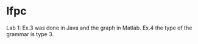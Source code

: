 # lfpc
Lab 1: Ex.3 was done in Java and the graph in Matlab. Ex.4 the type of the grammar is type 3.
